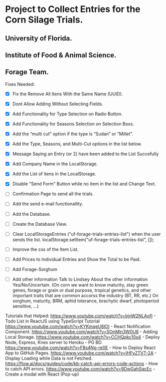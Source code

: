 # Project to Collect Entries for the Corn Silage Trials.

## University of Florida.
## Institute of Food & Animal Science.
## Forage Team.

Fixes Needed:
- [X] Fix the Remove All Itens With the Same Name (UUID).
- [X] Dont Allow Adding Without Selecting Fields. 


- [X] Add Functionality for Type Selection on Radio Button.
- [X] Add Functionality for Seasons Selection on Selection Boxs.
- [X] Add the “multi cut” option if the type is “Sudan”  or “Millet”.
- [X] Add the Type, Seasons, and Multi-Cut options in the list below.

- [X] Message Saying an Entry (or 2) have been added to the List Succefully
- [X] Add Company Name in the LocalStorage. 
- [X] Add the List of itens in the LocalStorage.

- [X] Disable "Send Form" Button while no item in the list and Change Text.

- [ ] Confirmation Page to send all the trials.

- [ ] Add the send e-mail functionallity.
- [ ] Add the Database.
- [ ] Create the Database View.

- [ ] Clear LocalStorageEntries ("uf-forage-trials-entries-list") when the user sends the list. 
localStorage.setItem("uf-forage-trials-entries-list", []);

- [ ] Improve the css of the Item List.

- [ ] Add Prices to Individual Entries and Show the Total to be Paid.
- [ ] Add Forage-Sorghum
- [ ] Add other information Talk to Lindsey About the other information Yes/No/Uncertain.
(On corn we want to know maturity, stay green genes, forage or grain or dual purpose, tropical genetics, and other important traits that are common accorss the industry (BT, RR, etc.)
On sorghum, maturity, BRM, aphid tolerance, brachytic dwarf, photoperiod sensitive, …)


Tutorials that Helped: 
https://www.youtube.com/watch?v=bjnW2NLAofI - Todo List in ReactJS using TypeScript Tutorial
https://www.youtube.com/watch?v=KYKmqeU6lOI - React Notification Component.
https://www.youtube.com/watch?v=SOnMln3W0U8 - Adding Local Storage.
https://www.youtube.com/watch?v=CCHQpkc10s4 - Deploy Node, Express, Knex server to Heroku - PG BD.
https://www.youtube.com/watch?v=F8s4Ng-re0E - How to Deploy React App to GitHub Pages.
https://www.youtube.com/watch?v=IHFvZTVT-2A - Display Loading while Data is not Fetched.
https://flow.ai/docs/guides/code/kb-catch-api-errors-code-actions - How to catch API errors.
https://www.youtube.com/watch?v=9DwGahSqcEc - Create a modal with React (Pop-up)
